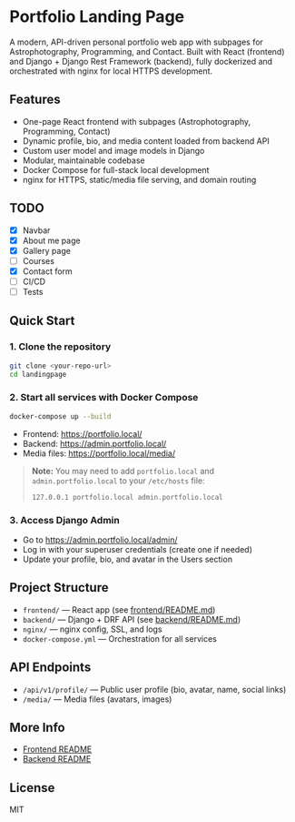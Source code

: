 # Portfolio Landing Page

A modern, API-driven personal portfolio web app with subpages for Astrophotography, Programming, and Contact. Built with React (frontend) and Django + Django Rest Framework (backend), fully dockerized and orchestrated with nginx for local HTTPS development.

## Features
- One-page React frontend with subpages (Astrophotography, Programming, Contact)
- Dynamic profile, bio, and media content loaded from backend API
- Custom user model and image models in Django
- Modular, maintainable codebase
- Docker Compose for full-stack local development
- nginx for HTTPS, static/media file serving, and domain routing

## TODO
- [x] Navbar
- [x] About me page
- [x] Gallery page
- [ ] Courses
- [x] Contact form
- [ ] CI/CD
- [ ] Tests

## Quick Start

### 1. Clone the repository
```sh
git clone <your-repo-url>
cd landingpage
```

### 2. Start all services with Docker Compose
```sh
docker-compose up --build
```
- Frontend: https://portfolio.local/
- Backend: https://admin.portfolio.local/
- Media files: https://portfolio.local/media/

> **Note:** You may need to add `portfolio.local` and `admin.portfolio.local` to your `/etc/hosts` file:
> ```
> 127.0.0.1 portfolio.local admin.portfolio.local
> ```

### 3. Access Django Admin
- Go to https://admin.portfolio.local/admin/
- Log in with your superuser credentials (create one if needed)
- Update your profile, bio, and avatar in the Users section

## Project Structure
- `frontend/` — React app (see [frontend/README.md](frontend/README.md))
- `backend/` — Django + DRF API (see [backend/README.md](backend/README.md))
- `nginx/` — nginx config, SSL, and logs
- `docker-compose.yml` — Orchestration for all services

## API Endpoints
- `/api/v1/profile/` — Public user profile (bio, avatar, name, social links)
- `/media/` — Media files (avatars, images)

## More Info
- [Frontend README](frontend/README.md)
- [Backend README](backend/README.md)

## License
MIT 